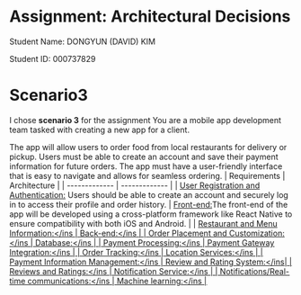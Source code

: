 # Assignment: Architectural Decisions


Student Name: DONGYUN (DAVID) KIM


Student ID: 000737829
# Scenario3
I chose **scenario 3** for the assignment
You are a mobile app development team tasked with creating a new app for a client. 


The app will allow users to order food from local restaurants for delivery or pickup. Users must be able to create an account and save their payment information for future orders. The app must have a user-friendly interface that is easy to navigate and allows for seamless ordering.
| Requirements  | Architecture |
| ------------- | ------------- |
| <ins>User Registration and Authentication:</ins> Users should be able to create an account and securely log in to access their profile and order history. | <ins>Front-end:</ins>The front-end of the app will be developed using a cross-platform framework like React Native to ensure compatibility with both iOS and Android. |
| <ins>Restaurant and Menu Information:</ins | <ins>Back-end:</ins |
| <ins>Order Placement and Customization:</ins | <ins>Database:</ins |
| <ins>Payment Processing:</ins | <ins>Payment Gateway Integration:</ins |
| <ins>Order Tracking:</ins | <ins>Location Services:</ins |
| <ins>Payment Information Management:</ins | <ins>Review and Rating System:</ins|
| <ins>Reviews and Ratings:</ins | <ins>Notification Service:</ins |
| <ins>Notifications/Real-time communications:</ins | <ins>Machine learning:</ins |

